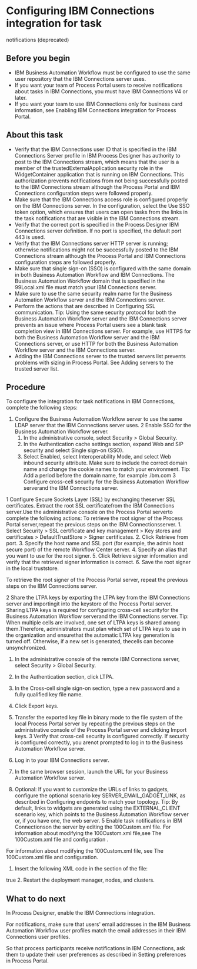 # Configuring IBM Connections integration for task
notifications (deprecated)

## Before you begin

- IBM Business Automation
Workflow must
be configured to use the same user repository that the IBM Connections server uses.
- If you want your team of Process Portal users
to receive notifications about tasks in IBM Connections,
you must have IBM Connections
V4 or later.
- If you want your team to use IBM Connections
only for business card information, see Enabling IBM Connections integration for Process Portal.

## About this task

- Verify that the IBM Connections
user ID that is specified in the IBM Connections
Server profile in IBM Process
Designer has
authority to post to the IBM Connections
stream, which means that the user is a member of the trustedExternalApplication
security role in the WidgetContainer application that is running on IBM Connections. This authorization
prevents notifications from not being successfully posted to the IBM Connections stream although
the Process Portal and IBM Connections configuration steps
were followed properly.
- Make sure that the IBM Connections access role is
configured properly on the IBM Connections server. In the
configuration, select the Use SSO token option, which ensures that users can
open tasks from the links in the task notifications that are visible in the IBM Connections stream.
- Verify that the correct port is specified in the Process Designer IBM Connections server definition.
If no port is specified, the default port 443 is used.
- Verify that the IBM Connections
server HTTP server is running; otherwise notifications might not be
successfully posted to the IBM Connections
stream although the Process Portal and IBM Connections configuration steps
are followed properly.
- Make sure that single sign-on (SSO) is configured with the same
domain in both Business Automation Workflow and IBM Connections. The Business Automation Workflow domain
that is specified in the 99Local.xml file must
match your IBM Connections server.
- Make sure to use the same security realm name for the Business Automation Workflow server
and the IBM Connections server.
- Perform the
actions that are described in Configuring SSL communication. Tip: Using the same security protocol for both the Business Automation Workflow server
and the IBM Connections server
prevents an issue where Process Portal users
see a blank task completion view in IBM Connections
server. For example, use HTTPS for both the Business Automation Workflow server
and the IBM Connections server,
or use HTTP for both the Business Automation Workflow server
and the IBM Connections server.
- Adding the  IBM Connections
server to the trusted servers list prevents problems with sizing in Process Portal. See Adding servers to the trusted server list.

## Procedure

To configure the integration for task notifications in IBM Connections, complete the following
steps:

1. Configure the Business Automation Workflow server
to use the same LDAP server that the IBM Connections
server uses.
2 Enable SSO for the Business Automation Workflow server.
    1. In the administrative console, select Security > Global Security.
    2. In the Authentication cache settings section, expand Web
and SIP security and select Single sign-on (SSO).
    3. Select Enabled, select Interoperability
Mode, and select Web inbound security attribute.
Make sure to include the correct domain name and change the cookie
names to match your environment. Tip: Add a period before the domain name, for example
.ibm.com
3 Configure cross-cell security for the Business Automation Workflow serverand the IBM Connections server.

1 Configure Secure Sockets Layer (SSL) by exchanging theserver SSL certificates. Extract the root SSL certificatefrom the IBM Connections server.Use the administrative console on the Process Portal serverto complete the following actions: To retrieve the root signer of the Process Portal server,repeat the previous steps on the IBM Connectionsserver.
    1. Select Security > SSL
certificate and key management  > Key stores and
certificates  > DefaultTrustStore  > Signer certificates.
    2. Click Retrieve from port.
    3. Specify the host name and SSL port (for example, the admin host
secure port) of the remote Workflow Center server.
    4. Specify an alias that you want to use for the root signer.
    5. Click Retrieve signer information and verify
that the retrieved signer information is correct.
    6. Save the root signer in the local truststore.

To retrieve the root signer of the Process Portal server,
repeat the previous steps on the IBM Connections
server.

2 Share the LTPA keys by exporting the LTPA key from the IBM Connections server and importingit into the keystore of the Process Portal server. Sharing LTPA keys is required for configuring cross-cell securityfor the Business Automation Workflow serverand the IBM Connections server. Tip: When multiple cells are involved, one set of LTPA keys is shared among them.Therefore, administrators must plan which set of LTPA keys to use in the organization and ensurethat the automatic LTPA key generation is turned off. Otherwise, if a new set is generated, thecells can become unsynchronized.

1. In the administrative console of the remote IBM Connections server, select Security > Global Security.
2. In the Authentication section, click LTPA.
3. In the Cross-cell single sign-on section, type a new password
and a fully qualified key file name.
4. Click Export keys.
5. Transfer the exported key file in binary mode to the file system
of the local Process Portal server
by repeating the previous steps on the administrative console of the Process Portal server
and clicking Import keys.
3 Verify that cross-cell security is configured correctly. If security is configured correctly, you arenot prompted to log in to the Business Automation Workflow server.

1. Log in to your IBM Connections
server.
2. In the same browser session, launch the URL for your Business Automation Workflow server.
4. Optional: If you want to
customize the URLs of links to gadgets, configure the optional scenario
key SERVER\_EMAIL\_GADGET\_LINK, as described in Configuring endpoints to match your topology.
Tip: By default, links to widgets are generated
using the EXTERNAL\_CLIENT scenario key, which points
to the Business Automation Workflow server
or, if you have one, the web server.
5 Enable task notifications in IBM Connectionson the server by editing the 100Custom.xml file. For information about modifying the 100Custom.xml file,see The 100Custom.xml file and configuration .

For information about modifying the 100Custom.xml file,
see The 100Custom.xml file and configuration.

1. Insert the following XML code in the <server> section
of the file: <connections-task-notification merge="mergeChildren">
<!-- Change the value to true in order to enable connections task notification-->
<enable-connections-task-notification merge="replace">true</enable-connections-task-notification>
</connections-task-notification>
2. Restart the deployment manager, nodes, and clusters.

## What to do next

In Process Designer, enable
the IBM Connections integration.

For
notifications, make sure that users' email addresses in the IBM Business Automation
Workflow user
profiles match the email addresses in their IBM Connections user profiles.

So that
process participants receive notifications in IBM Connections, ask them to update their user
preferences as described in Setting preferences in Process Portal.